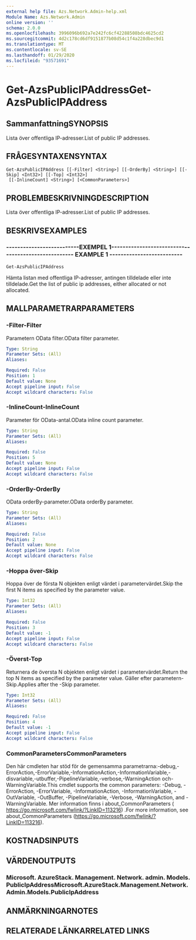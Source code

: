 ```yaml
---
external help file: Azs.Network.Admin-help.xml
Module Name: Azs.Network.Admin
online version: ''
schema: 2.0.0
ms.openlocfilehash: 3996096b692a7e242fc6cf42288508bdc4625cd2
ms.sourcegitcommit: 4d2c178cd6df9151877b08d54c1f4a228dbec9d1
ms.translationtype: MT
ms.contentlocale: sv-SE
ms.lasthandoff: 01/29/2020
ms.locfileid: "93571691"
---
```

# <span data-ttu-id="14322-101">Get-AzsPublicIPAddress</span><span class="sxs-lookup"><span data-stu-id="14322-101">Get-AzsPublicIPAddress</span></span>

## <span data-ttu-id="14322-102">Sammanfattning</span><span class="sxs-lookup"><span data-stu-id="14322-102">SYNOPSIS</span></span>
<span data-ttu-id="14322-103">Lista över offentliga IP-adresser.</span><span class="sxs-lookup"><span data-stu-id="14322-103">List of public IP addresses.</span></span>

## <span data-ttu-id="14322-104">FRÅGESYNTAXEN</span><span class="sxs-lookup"><span data-stu-id="14322-104">SYNTAX</span></span>

```
Get-AzsPublicIPAddress [[-Filter] <String>] [[-OrderBy] <String>] [[-Skip] <Int32>] [[-Top] <Int32>]
 [[-InlineCount] <String>] [<CommonParameters>]
```

## <span data-ttu-id="14322-105">PROBLEMBESKRIVNING</span><span class="sxs-lookup"><span data-stu-id="14322-105">DESCRIPTION</span></span>
<span data-ttu-id="14322-106">Lista över offentliga IP-adresser.</span><span class="sxs-lookup"><span data-stu-id="14322-106">List of public IP addresses.</span></span>

## <span data-ttu-id="14322-107">BESKRIVS</span><span class="sxs-lookup"><span data-stu-id="14322-107">EXAMPLES</span></span>

### <span data-ttu-id="14322-108">--------------------------EXEMPEL 1--------------------------</span><span class="sxs-lookup"><span data-stu-id="14322-108">-------------------------- EXAMPLE 1 --------------------------</span></span>
```
Get-AzsPublicIPAddress
```

<span data-ttu-id="14322-109">Hämta listan med offentliga IP-adresser, antingen tilldelade eller inte tilldelade.</span><span class="sxs-lookup"><span data-stu-id="14322-109">Get the list of public ip addresses, either allocated or not allocated.</span></span>

## <span data-ttu-id="14322-110">MALLPARAMETRAR</span><span class="sxs-lookup"><span data-stu-id="14322-110">PARAMETERS</span></span>

### <span data-ttu-id="14322-111">-Filter</span><span class="sxs-lookup"><span data-stu-id="14322-111">-Filter</span></span>
<span data-ttu-id="14322-112">Parametern OData filter.</span><span class="sxs-lookup"><span data-stu-id="14322-112">OData filter parameter.</span></span>

```yaml
Type: String
Parameter Sets: (All)
Aliases: 

Required: False
Position: 1
Default value: None
Accept pipeline input: False
Accept wildcard characters: False
```

### <span data-ttu-id="14322-113">-InlineCount</span><span class="sxs-lookup"><span data-stu-id="14322-113">-InlineCount</span></span>
<span data-ttu-id="14322-114">Parameter för OData-antal.</span><span class="sxs-lookup"><span data-stu-id="14322-114">OData inline count parameter.</span></span>

```yaml
Type: String
Parameter Sets: (All)
Aliases: 

Required: False
Position: 5
Default value: None
Accept pipeline input: False
Accept wildcard characters: False
```

### <span data-ttu-id="14322-115">-OrderBy</span><span class="sxs-lookup"><span data-stu-id="14322-115">-OrderBy</span></span>
<span data-ttu-id="14322-116">OData orderBy-parameter.</span><span class="sxs-lookup"><span data-stu-id="14322-116">OData orderBy parameter.</span></span>

```yaml
Type: String
Parameter Sets: (All)
Aliases: 

Required: False
Position: 2
Default value: None
Accept pipeline input: False
Accept wildcard characters: False
```

### <span data-ttu-id="14322-117">-Hoppa över</span><span class="sxs-lookup"><span data-stu-id="14322-117">-Skip</span></span>
<span data-ttu-id="14322-118">Hoppa över de första N objekten enligt värdet i parametervärdet.</span><span class="sxs-lookup"><span data-stu-id="14322-118">Skip the first N items as specified by the parameter value.</span></span>

```yaml
Type: Int32
Parameter Sets: (All)
Aliases: 

Required: False
Position: 3
Default value: -1
Accept pipeline input: False
Accept wildcard characters: False
```

### <span data-ttu-id="14322-119">-Överst</span><span class="sxs-lookup"><span data-stu-id="14322-119">-Top</span></span>
<span data-ttu-id="14322-120">Returnera de översta N objekten enligt värdet i parametervärdet.</span><span class="sxs-lookup"><span data-stu-id="14322-120">Return the top N items as specified by the parameter value.</span></span>
<span data-ttu-id="14322-121">Gäller efter parametern-Skip.</span><span class="sxs-lookup"><span data-stu-id="14322-121">Applies after the -Skip parameter.</span></span>

```yaml
Type: Int32
Parameter Sets: (All)
Aliases: 

Required: False
Position: 4
Default value: -1
Accept pipeline input: False
Accept wildcard characters: False
```

### <span data-ttu-id="14322-122">CommonParameters</span><span class="sxs-lookup"><span data-stu-id="14322-122">CommonParameters</span></span>
<span data-ttu-id="14322-123">Den här cmdleten har stöd för de gemensamma parametrarna:-debug,-ErrorAction,-ErrorVariable,-InformationAction,-InformationVariable,-disvariable,-utbuffer,-PipelineVariable,-verbose,-WarningAction och-WarningVariable.</span><span class="sxs-lookup"><span data-stu-id="14322-123">This cmdlet supports the common parameters: -Debug, -ErrorAction, -ErrorVariable, -InformationAction, -InformationVariable, -OutVariable, -OutBuffer, -PipelineVariable, -Verbose, -WarningAction, and -WarningVariable.</span></span> <span data-ttu-id="14322-124">Mer information finns i about_CommonParameters ( https://go.microsoft.com/fwlink/?LinkID=113216) .</span><span class="sxs-lookup"><span data-stu-id="14322-124">For more information, see about_CommonParameters (https://go.microsoft.com/fwlink/?LinkID=113216).</span></span>

## <span data-ttu-id="14322-125">KOSTNADS</span><span class="sxs-lookup"><span data-stu-id="14322-125">INPUTS</span></span>

## <span data-ttu-id="14322-126">VÄRDEN</span><span class="sxs-lookup"><span data-stu-id="14322-126">OUTPUTS</span></span>

### <span data-ttu-id="14322-127">Microsoft. AzureStack. Management. Network. admin. Models. PublicIpAddress</span><span class="sxs-lookup"><span data-stu-id="14322-127">Microsoft.AzureStack.Management.Network.Admin.Models.PublicIpAddress</span></span>

## <span data-ttu-id="14322-128">ANMÄRKNINGAR</span><span class="sxs-lookup"><span data-stu-id="14322-128">NOTES</span></span>

## <span data-ttu-id="14322-129">RELATERADE LÄNKAR</span><span class="sxs-lookup"><span data-stu-id="14322-129">RELATED LINKS</span></span>


